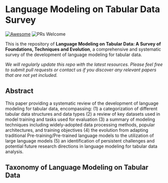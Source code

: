 # Language Modeling on Tabular Data Survey
[![Awesome](https://awesome.re/badge.svg)](https://awesome.re) 
![PRs Welcome](https://img.shields.io/badge/PRs-Welcome-green)

This is the repository of **Language Modeling on Tabular Data: A Survey of Foundations, Techniques and Evolution**, a comprehensive and systematic survey of the development of language modeling for tabular data.

*We will regularly update this repo with the latest resources. Please feel free to submit pull requests or contact us if you discover any relevant papers that are not yet included.*

## Abstract
This paper providing a systematic review of the development of language modeling for tabular data, encompassing: (1) a categorization of different tabular data structures and data types (2) a review of key datasets used in model training and tasks used for evaluation (3) a summary of modeling techniques including widely-adopted data processing methods, popular architectures, and training objectives (4) the evolution from adapting traditional Pre-training/Pre-trained language models to the utilization of large language models (5) an identification of persistent challenges and potential future research directions in language modeling for tabular data analysis.

## Taxonomy of Language Modeling on Tabular Data
